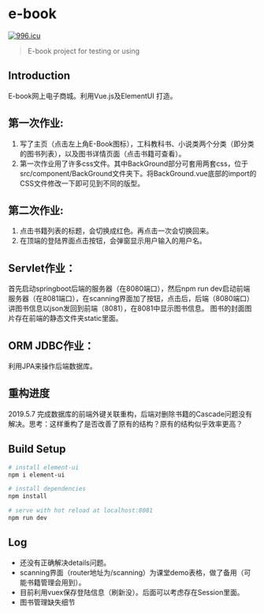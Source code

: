 # e-book
[![996.icu](https://img.shields.io/badge/link-996.icu-red.svg)](https://996.icu)
> E-book project for testing or using

## Introduction
   E-book网上电子商城。利用Vue.js及ElementUI 打造。
 ## 第一次作业: 
 1. 写了主页（点击左上角E-Book图标），工科教科书、小说类两个分类（即分类的图书列表），以及图书详情页面（点击书籍可查看）。
 2. 第一次作业用了许多css文件。其中BackGround部分可套用两套css，位于src/component/BackGround文件夹下。将BackGround.vue底部的import的CSS文件修改一下即可见到不同的版型。
## 第二次作业:
1. 点击书籍列表的标题，会切换成红色。再点击一次会切换回来。
2. 在顶端的登陆界面点击按钮，会弹窗显示用户输入的用户名。
## Servlet作业：
首先启动springboot后端的服务器（在8080端口），然后npm run dev启动前端服务器（在8081端口），在scanning界面加了按钮，点击后，后端（8080端口）讲图书信息以json发回到前端（8081），在8081中显示图书信息。
图书的封面图片存在前端的静态文件夹static里面。
## ORM JDBC作业：
利用JPA来操作后端数据库。

## 重构进度
2019.5.7 完成数据库的前端外键关联重构，后端对删除书籍的Cascade问题没有解决。思考：这样重构了是否改善了原有的结构？原有的结构似乎效率更高？

## Build Setup

``` bash
# install element-ui
npm i element-ui

# install dependencies
npm install

# serve with hot reload at localhost:8081
npm run dev

```

## Log
* 还没有正确解决details问题。
* scanning界面（router地址为/scanning）为课堂demo表格，做了备用（可能书籍管理会用到）。
* 目前利用vuex保存登陆信息（刷新没）。后面可以考虑存在Session里面。
* 图书管理缺失细节